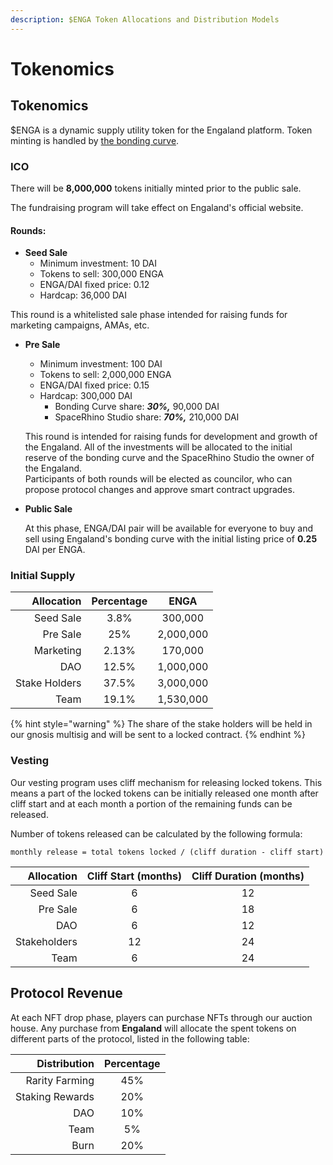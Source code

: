```yaml
---
description: $ENGA Token Allocations and Distribution Models
---
```


# Tokenomics

## Tokenomics

$ENGA is a dynamic supply utility token for the Engaland platform. Token minting is handled by [the bonding curve](bonding-curve.md).

### ICO

There will be **8,000,000** tokens initially minted prior to the public sale.

The fundraising program will take effect on Engaland's official website.

#### Rounds:

* **Seed Sale**
  * Minimum investment: 10 DAI
  * Tokens to sell: 300,000 ENGA
  * ENGA/DAI fixed price: 0.12
  * Hardcap: 36,000 DAI

This round is a whitelisted sale phase intended for raising funds for marketing campaigns, AMAs, etc.

*   **Pre Sale**

    * Minimum investment: 100 DAI
    * Tokens to sell: 2,000,000 ENGA
    * ENGA/DAI fixed price: 0.15
    * Hardcap: 300,000 DAI
      * Bonding Curve share: _**30%,**_ 90,000 DAI
      * SpaceRhino Studio share: _**70%,**_ 210,000 DAI

    This round is intended for raising funds for development and growth of the Engaland. All of the investments will be allocated to the initial reserve of the bonding curve and the SpaceRhino Studio the owner of the Engaland.\
    Participants of both rounds will be elected as councilor, who can propose protocol changes and approve smart contract upgrades.
*   **Public Sale**

    At this phase, ENGA/DAI pair will be available for everyone to buy and sell using Engaland's bonding curve with the initial listing price of **0.25** DAI per ENGA.

### Initial Supply

|    Allocation | Percentage |    ENGA   |
| ------------: | :--------: | :-------: |
|     Seed Sale |    3.8%    |  300,000  |
|      Pre Sale |     25%    | 2,000,000 |
|     Marketing |    2.13%   |  170,000  |
|           DAO |    12.5%   | 1,000,000 |
| Stake Holders |    37.5%   | 3,000,000 |
|          Team |    19.1%   | 1,530,000 |

{% hint style="warning" %}
The share of the stake holders will be held in our gnosis multisig and will be sent to a locked contract.
{% endhint %}

### Vesting

Our vesting program uses cliff mechanism for releasing locked tokens. This means a part of the locked tokens can be initially released one month after cliff start and at each month a portion of the remaining funds can be released.

Number of tokens released can be calculated by the following formula:

`monthly release = total tokens locked / (cliff duration - cliff start)`

|   Allocation | Cliff Start (months) | Cliff Duration (months) |
| -----------: | :------------------: | :---------------------: |
|    Seed Sale |           6          |            12           |
|     Pre Sale |           6          |            18           |
|          DAO |           6          |            12           |
| Stakeholders |          12          |            24           |
|         Team |           6          |            24           |

## Protocol Revenue

At each NFT drop phase, players can purchase NFTs through our auction house. Any purchase from **Engaland** will allocate the spent tokens on different parts of the protocol, listed in the following table:

|    Distribution | Percentage |
| --------------: | :--------: |
|  Rarity Farming |     45%    |
| Staking Rewards |     20%    |
|             DAO |     10%    |
|            Team |     5%     |
|            Burn |     20%    |
